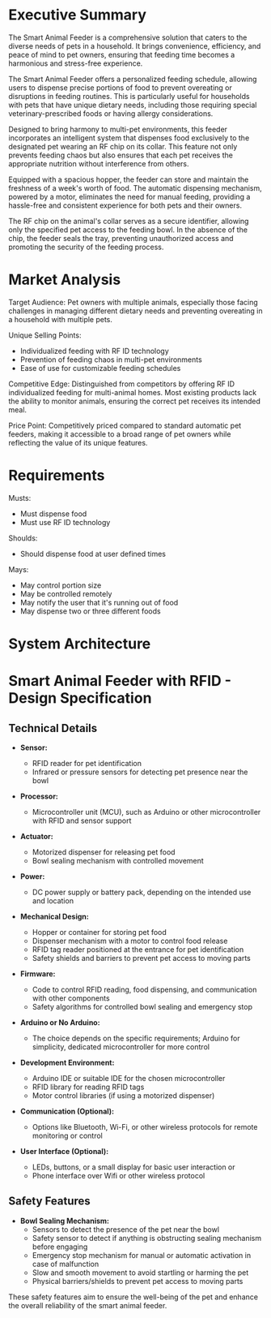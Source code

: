 # Executive Summary

The Smart Animal Feeder is a comprehensive solution that caters to the diverse needs of pets in a household. It brings convenience, efficiency, and peace of mind to pet owners, ensuring that feeding time becomes a harmonious and stress-free experience.

The Smart Animal Feeder offers a personalized feeding schedule, allowing users to dispense precise portions of food to prevent overeating or disruptions in feeding routines. This is particularly useful for households with pets that have unique dietary needs, including those requiring special veterinary-prescribed foods or having allergy considerations.

Designed to bring harmony to multi-pet environments, this feeder incorporates an intelligent system that dispenses food exclusively to the designated pet wearing an RF chip on its collar. This feature not only prevents feeding chaos but also ensures that each pet receives the appropriate nutrition without interference from others.

Equipped with a spacious hopper, the feeder can store and maintain the freshness of a week's worth of food. The automatic dispensing mechanism, powered by a motor, eliminates the need for manual feeding, providing a hassle-free and consistent experience for both pets and their owners.

The RF chip on the animal's collar serves as a secure identifier, allowing only the specified pet access to the feeding bowl. In the absence of the chip, the feeder seals the tray, preventing unauthorized access and promoting the security of the feeding process.

# Market Analysis

Target Audience: Pet owners with multiple animals, especially those facing challenges in managing different dietary needs and preventing overeating in a household with multiple pets.

Unique Selling Points:
- Individualized feeding with RF ID technology
- Prevention of feeding chaos in multi-pet environments
- Ease of use for customizable feeding schedules

Competitive Edge:
Distinguished from competitors by offering RF ID individualized feeding for multi-animal homes. Most existing products lack the ability to monitor animals, ensuring the correct pet receives its intended meal.

Price Point:
Competitively priced compared to standard automatic pet feeders, making it accessible to a broad range of pet owners while reflecting the value of its unique features.

# Requirements

Musts:
- Must dispense food 
- Must use RF ID technology

Shoulds:
- Should dispense food at user defined times

Mays:
- May control portion size
- May be controlled remotely
- May notify the user that it's running out of food
- May dispense two or three different foods

# System Architecture

# Smart Animal Feeder with RFID - Design Specification

## Technical Details

- **Sensor:**
  - RFID reader for pet identification
  - Infrared or pressure sensors for detecting pet presence near the bowl

- **Processor:**
  - Microcontroller unit (MCU), such as Arduino or other microcontroller with RFID and sensor support

- **Actuator:**
  - Motorized dispenser for releasing pet food
  - Bowl sealing mechanism with controlled movement

- **Power:**
  - DC power supply or battery pack, depending on the intended use and location

- **Mechanical Design:**
  - Hopper or container for storing pet food
  - Dispenser mechanism with a motor to control food release
  - RFID tag reader positioned at the entrance for pet identification
  - Safety shields and barriers to prevent pet access to moving parts

- **Firmware:**
  - Code to control RFID reading, food dispensing, and communication with other components
  - Safety algorithms for controlled bowl sealing and emergency stop

- **Arduino or No Arduino:**
  - The choice depends on the specific requirements; Arduino for simplicity, dedicated microcontroller for more control

- **Development Environment:**
  - Arduino IDE or suitable IDE for the chosen microcontroller
  - RFID library for reading RFID tags
  - Motor control libraries (if using a motorized dispenser)

- **Communication (Optional):**
  - Options like Bluetooth, Wi-Fi, or other wireless protocols for remote monitoring or control

- **User Interface (Optional):**
  - LEDs, buttons, or a small display for basic user interaction
    or 
  - Phone interface over Wifi or other wireless protocol 

## Safety Features

- **Bowl Sealing Mechanism:**
  - Sensors to detect the presence of the pet near the bowl
  - Safety sensor to detect if anything is obstructing sealing mechanism before engaging
  - Emergency stop mechanism for manual or automatic activation in case of malfunction
  - Slow and smooth movement to avoid startling or harming the pet
  - Physical barriers/shields to prevent pet access to moving parts

These safety features aim to ensure the well-being of the pet and enhance the overall reliability of the smart animal feeder.
